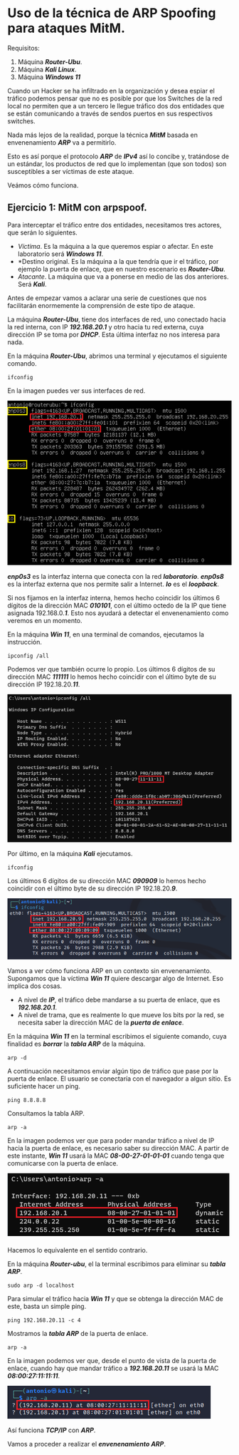 # Uso de la técnica de ARP Spoofing para ataques MitM. 
   

Requisitos:
1. Máquina ***Router-Ubu***.
2. Máquina ***Kali Linux***.
3. Máquina ***Windows 11***

Cuando un Hacker se ha infiltrado en la organización y desea espiar el tráfico podemos pensar que no es posible por que los Switches de la red local no permiten que a un tercero le llegue tráfico dos dos entidades que se están comunicando a través de sendos puertos en sus respectivos switches.

Nada más lejos de la realidad, porque la técnica ***MitM*** basada en envenenamiento ***ARP*** va a permitirlo.

Esto es así porque el protocolo ***ARP*** de ***IPv4*** así lo concibe y, tratándose de un estándar, los productos de red que lo implementan (que son todos) son susceptibles a ser víctimas de este ataque.

Veámos cómo funciona.

## Ejercicio 1: MitM con arpspoof.

Para interceptar el tráfico entre dos entidades, necesitamos tres actores, que serán lo siguientes.

* *Víctima*. Es la máquina a la que queremos espiar o afectar. En este laboratorio será ***Windows 11***.
* *Destino original. Es la máquina a la que tendría que ir el tráfico, por ejemplo la puerta de enlace, que en nuestro escenario es ***Router-Ubu***.
* *Atacante*. La máquina que va a ponerse en medio de las dos anteriores. Será ***Kali***.

Antes de empezar vamos a aclarar una serie de cuestiones que nos facilitarán enormemente la comprensión de este tipo de ataque.

La máquina ***Router-Ubu***, tiene dos interfaces de red, uno conectado hacia la red interna, con IP ***192.168.20.1*** y otro hacia tu red externa, cuya dirección IP se toma por ***DHCP***. Esta última interfaz no nos interesa para nada.

En la máquina ***Router-Ubu***, abrimos una terminal y ejecutamos el siguiente comando.
```
ifconfig
```

En la imagen puedes ver sus interfaces de red.

![ifconfig router](../img/lab-06-F/202209181317.png)

***enp0s3*** es la interfaz interna que conecta con la red ***laboratorio***. ***enp0s8*** es la interfaz externa que nos permite salir a Internet. ***lo*** es el ***loopback***.

Si nos fijamos en la interfaz interna, hemos hecho coincidir los últimos 6 dígitos de la dirección MAC ***010101***, con el último octedo de la IP que tiene asignada 192.168.0.***1***. Esto nos ayudará a detectar el envenenamiento como veremos en un momento.

En la máquina ***Win 11***, en una terminal de comandos, ejecutamos la instrucción.
```
ipconfig /all
```

Podemos ver que también ocurre lo propio. Los últimos 6 dígitos de su dirección MAC ***111111*** lo hemos hecho coincidir con el último byte de su dirección IP 192.18.20.***11***.

![ipconfig Win 11](../img/lab-06-F/202209181324.png)

Por último, en la máquina ***Kali*** ejecutamos.
```
ifconfig
```

Los últimos 6 dígitos de su dirección MAC ***090909*** lo hemos hecho coincidir con el último byte de su dirección IP 192.18.20.***9***.

![ipconfig Win 11](../img/lab-06-F/202209181328.png)


Vamos a ver cómo funciona ARP en un contexto sin envenenamiento. Supongamos que la víctima ***Win 11*** quiere descargar algo de Internet. Eso implica dos cosas.

* A nivel de ***IP***, el tráfico debe mandarse a su puerta de enlace, que es ***192.168.20.1***.
* A nivel de trama, que es realmente lo que mueve los bits por la red, se necesita saber la dirección MAC de la ***puerta de enlace***.

En la máquina ***Win 11*** en la terminal escribimos el siguiente comando, cuya finalidad es ***borrar*** la ***tabla ARP*** de la máquina.
```
arp -d
```

A continuación necesitamos enviar algún tipo de tráfico que pase por la puerta de enlace. El usuario se conectaría con el navegador a algun sitio. Es suficiente hacer un ping.
```
ping 8.8.8.8
```

Consultamos la tabla ARP.
```
arp -a
```

En la imagen podemos ver que para poder mandar tráfico a nivel de IP hacia la puerta de enlace, es necesario saber su dirección MAC. A partir de este instante, ***Win 11*** usará la MAC ***08-00-27-01-01-01*** cuando tenga que comunicarse con la puerta de enlace.

![arp table Win 11](../img/lab-06-F/202209181337.png)

Hacemos lo equivalente en el sentido contrario.

En la máquina ***Router-ubu***, el la terminal escribimos para eliminar su ***tabla ARP***.
```
sudo arp -d localhost
```

Para simular el tráfico hacia ***Win 11*** y que se obtenga la dirección MAC de este, basta un simple ping.
```
ping 192.168.20.11 -c 4
```

Mostramos la ***tabla ARP*** de la puerta de enlace.
```
arp -a
```

En la imagen podemos ver que, desde el punto de vista de la puerta de enlace, cuando hay que mandar tráfico a ***192.168.20.11*** se usará la MAC ***08:00:27:11:11:11***.

![arp table Router](../img/lab-06-F/202209181348.png)

Así funciona ***TCP/IP*** con ***ARP***.

Vamos a proceder a realizar el ***envenenamiento ARP***.




